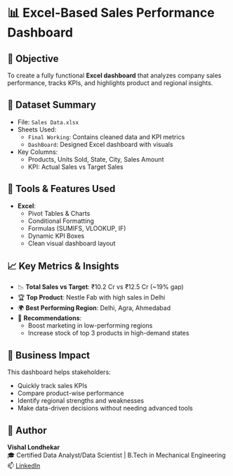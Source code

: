 # 📊 Excel-Based Sales Performance Dashboard

## 📌 Objective
To create a fully functional **Excel dashboard** that analyzes company sales performance, tracks KPIs, and highlights product and regional insights.

## 📂 Dataset Summary
- File: `Sales Data.xlsx`
- Sheets Used:
  - `Final Working`: Contains cleaned data and KPI metrics
  - `DashBoard`: Designed Excel dashboard with visuals
- Key Columns:
  - Products, Units Sold, State, City, Sales Amount
  - KPI: Actual Sales vs Target Sales

## 🧰 Tools & Features Used
- **Excel**:
  - Pivot Tables & Charts
  - Conditional Formatting
  - Formulas (SUMIFS, VLOOKUP, IF)
  - Dynamic KPI Boxes
  - Clean visual dashboard layout

## 📈 Key Metrics & Insights
- 📉 **Total Sales vs Target**: ₹10.2 Cr vs ₹12.5 Cr (~19% gap)
- 🏆 **Top Product**: Nestle Fab with high sales in Delhi
- 🌍 **Best Performing Region**: Delhi, Agra, Ahmedabad
- 📌 **Recommendations**:
  - Boost marketing in low-performing regions
  - Increase stock of top 3 products in high-demand states

## 💼 Business Impact
This dashboard helps stakeholders:
- Quickly track sales KPIs
- Compare product-wise performance
- Identify regional strengths and weaknesses
- Make data-driven decisions without needing advanced tools


## 👤 Author
**Vishal Londhekar**  
🎓 Certified Data Analyst/Data Scientist | B.Tech in Mechanical Engineering  
📫 [LinkedIn](https://www.linkedin.com/in/vishal-londhekar)










